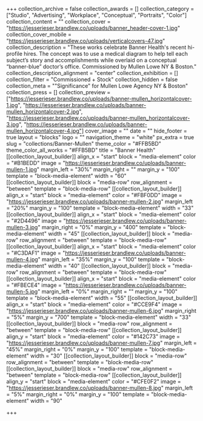 +++
collection_archive = false
collection_awards = []
collection_category = ["Studio", "Advertising", "Workplace", "Conceptual", "Portraits", "Color"]
collection_content = ""
collection_cover = "https://jesserieser.brandlew.co/uploads/banner_header-cover-1.jpg"
collection_cover_mobile = "https://jesserieser.brandlew.co/uploads/verticalcovers-47.jpg"
collection_description = "These works celebrate Banner Health's recent hi-profile hires. The concept was to use a medical diagram to help tell each subject’s story and accomplishments while overlaid on a conceptual “banner-blue” doctor’s office. Commissioned by Mullen Lowe NY & Boston."
collection_description_alignment = "center"
collection_exhibition = []
collection_filter = "Commissioned + Stock"
collection_hidden = false
collection_meta = "\"Significance\" for Mullen Lowe Agency NY & Boston"
collection_press = []
collection_preview = ["https://jesserieser.brandlew.co/uploads/banner-mullen_horizontalcover-1.jpg", "https://jesserieser.brandlew.co/uploads/banner-mullen_horizontalcover-2.jpg", "https://jesserieser.brandlew.co/uploads/banner-mullen_horizontalcover-3.jpg", "https://jesserieser.brandlew.co/uploads/banner-mullen_horizontalcover-4.jpg"]
cover_image = ""
date = ""
hide_footer = true
layout = "blocks"
logo = ""
navigation_theme = "white"
px_extra = true
slug = "collections/Banner-Mullen"
theme_color = "#FFB5BD"
theme_color_all_works = "#FFB5BD"
title = "Banner Health"
[[collection_layout_builder]]
align_x = "start"
block = "media-element"
color = "#B1BEDD"
image = "https://jesserieser.brandlew.co/uploads/banner-mullen-1.jpg"
margin_left = "30%"
margin_right = ""
margin_y = "100"
template = "block-media-element"
width = "60"
[[collection_layout_builder]]
block = "media-row"
row_alignment = "between"
template = "block-media-row"
[[collection_layout_builder]]
align_x = "start"
block = "media-element"
color = "#FBF0DD"
image = "https://jesserieser.brandlew.co/uploads/banner-mullen-2.jpg"
margin_left = "20%"
margin_y = "100"
template = "block-media-element"
width = "33"
[[collection_layout_builder]]
align_x = "start"
block = "media-element"
color = "#2D4496"
image = "https://jesserieser.brandlew.co/uploads/banner-mullen-3.jpg"
margin_right = "0%"
margin_y = "400"
template = "block-media-element"
width = "45"
[[collection_layout_builder]]
block = "media-row"
row_alignment = "between"
template = "block-media-row"
[[collection_layout_builder]]
align_x = "start"
block = "media-element"
color = "#C3DAF1"
image = "https://jesserieser.brandlew.co/uploads/banner-mullen-4.jpg"
margin_left = "35%"
margin_y = "100"
template = "block-media-element"
width = "40"
[[collection_layout_builder]]
block = "media-row"
row_alignment = "between"
template = "block-media-row"
[[collection_layout_builder]]
align_x = "start"
block = "media-element"
color = "#FBECE4"
image = "https://jesserieser.brandlew.co/uploads/banner-mullen-5.jpg"
margin_left = "0%"
margin_right = ""
margin_y = "100"
template = "block-media-element"
width = "55"
[[collection_layout_builder]]
align_x = "start"
block = "media-element"
color = "#CCE9F4"
image = "https://jesserieser.brandlew.co/uploads/banner-mullen-6.jpg"
margin_right = "5%"
margin_y = "700"
template = "block-media-element"
width = "33"
[[collection_layout_builder]]
block = "media-row"
row_alignment = "between"
template = "block-media-row"
[[collection_layout_builder]]
align_y = "start"
block = "media-element"
color = "#142C73"
image = "https://jesserieser.brandlew.co/uploads/banner-mullen-7.jpg"
margin_left = "45%"
margin_right = "0%"
margin_y = "100"
template = "block-media-element"
width = "30"
[[collection_layout_builder]]
block = "media-row"
row_alignment = "between"
template = "block-media-row"
[[collection_layout_builder]]
block = "media-row"
row_alignment = "between"
template = "block-media-row"
[[collection_layout_builder]]
align_y = "start"
block = "media-element"
color = "#CFE0F2"
image = "https://jesserieser.brandlew.co/uploads/banner-mullen-8.jpg"
margin_left = "5%"
margin_right = "0%"
margin_y = "100"
template = "block-media-element"
width = "90"

+++
